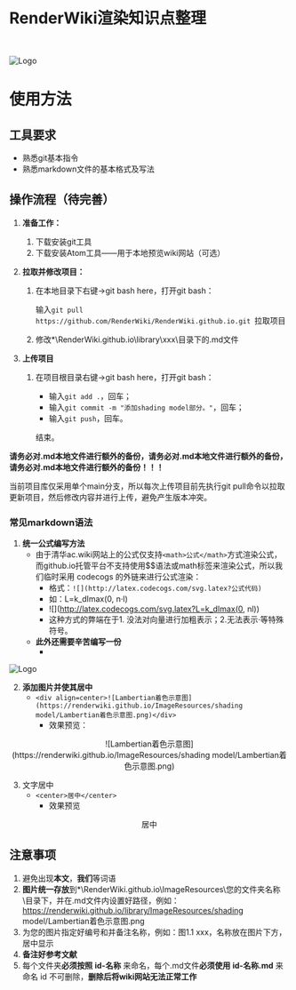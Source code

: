 # RenderWiki渲染知识点整理

<br>

![Logo](https://renderwiki.github.io/ImageResources/Logo.png)

# 使用方法

## 工具要求

- 熟悉git基本指令
- 熟悉markdown文件的基本格式及写法

## 操作流程（待完善）

1. **准备工作：**
   1. 下载安装git工具
   2. 下载安装Atom工具——用于本地预览wiki网站（可选）

2. **拉取并修改项目：**

   1. 在本地目录下右键->git bash here，打开git bash：

      输入`git pull https://github.com/RenderWiki/RenderWiki.github.io.git `拉取项目

   2. 修改*\RenderWiki.github.io\library\xxx\目录下的.md文件

3. **上传项目**

   1. 在项目根目录右键->git bash here，打开git bash：

      - 输入`git add .`，回车；
      - 输入`git commit -m "添加shading model部分。"`，回车；
      - 输入`git push`，回车。

      结束。

**请务必对.md本地文件进行额外的备份，请务必对.md本地文件进行额外的备份，请务必对.md本地文件进行额外的备份！！！**

当前项目库仅采用单个main分支，所以每次上传项目前先执行git pull命令以拉取更新项目，然后修改内容并进行上传，避免产生版本冲突。

### 常见markdown语法

1. **统一公式编写方法**
   - 由于清华ac.wiki网站上的公式仅支持`<math>公式</math>`方式渲染公式，而github.io托管平台不支持使用$$语法或math标签来渲染公式，所以我们临时采用 codecogs 的外链来进行公式渲染：
     - 格式：`![](http://latex.codecogs.com/svg.latex?公式代码)`
     - 如：L=k_dImax(0, n·l)
     - ![](http://latex.codecogs.com/svg.latex?L=k_dImax(0, nl))
     - 这种方式的弊端在于1. 没法对向量进行加粗表示；2.无法表示·等特殊符号。
   - **此外还需要辛苦编写一份**<math>标签修饰的公式，以支持清华网站ac.wiki显示（您可以登录该网站进行测试），如：
     - <math>L=k_dImax(0, \pmb{n·l})</math>

![Logo](https://renderwiki.github.io/ImageResources/清华acwiki网站支持的公式格式.png)

2. **添加图片并使其居中**
   - `<div align=center>![Lambertian着色示意图](https://renderwiki.github.io/ImageResources/shading model/Lambertian着色示意图.png)</div>`
     - 效果预览：

<div align=center>![Lambertian着色示意图](https://renderwiki.github.io/ImageResources/shading model/Lambertian着色示意图.png)</div>

3. 文字居中
   - `<center>居中</center>`
     - 效果预览

<center>居中</center>

## 注意事项

1. 避免出现**本文**，**我们**等词语
2. **图片统一存放**到*\RenderWiki.github.io\ImageResources\您的文件夹名称\目录下，并在.md文件内设置好路径，例如：https://renderwiki.github.io/library/ImageResources/shading model/Lambertian着色示意图.png
3. 为您的图片指定好编号和并备注名称，例如：图1.1 xxx，名称放在图片下方，居中显示
4. **备注好参考文献**
5. 每个文件夹**必须按照** **id-名称** 来命名，每个.md文件**必须使用** **id-名称.md** 来命名
   id 不可删除，**删除后将wiki网站无法正常工作**
